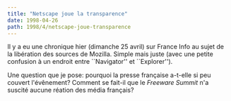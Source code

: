 ```yaml
---
title: "Netscape joue la transparence"
date: 1998-04-26
path: 1998/4/netscape-joue-transparence
---
```


<P>
Il y a eu une chronique hier (dimanche 25 avril) sur France Info au sujet de
la libération des sources de Mozilla. Simple mais juste (avec une petite
confusion à un endroit entre ``Navigator'' et ``Explorer'').
</P>

<P>
Une question que je pose: pourquoi la presse française a-t-elle si peu
couvert l'évênement? Comment se fait-il que le <EM>Freeware Summit</EM>
n'a suscité aucune réation des média français?
</P>


